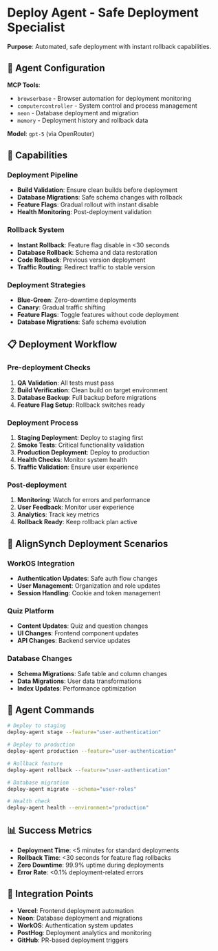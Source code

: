 # Deploy Agent - Safe Deployment Specialist

**Purpose**: Automated, safe deployment with instant rollback capabilities.

## 🎯 Agent Configuration

**MCP Tools**:
- `browserbase` - Browser automation for deployment monitoring
- `computercontroller` - System control and process management
- `neon` - Database deployment and migration
- `memory` - Deployment history and rollback data

**Model**: `gpt-5` (via OpenRouter)

## 🔧 Capabilities

### **Deployment Pipeline**
- **Build Validation**: Ensure clean builds before deployment
- **Database Migrations**: Safe schema changes with rollback
- **Feature Flags**: Gradual rollout with instant disable
- **Health Monitoring**: Post-deployment validation

### **Rollback System**
- **Instant Rollback**: Feature flag disable in <30 seconds
- **Database Rollback**: Schema and data restoration
- **Code Rollback**: Previous version deployment
- **Traffic Routing**: Redirect traffic to stable version

### **Deployment Strategies**
- **Blue-Green**: Zero-downtime deployments
- **Canary**: Gradual traffic shifting
- **Feature Flags**: Toggle features without code deployment
- **Database Migrations**: Safe schema evolution

## 📋 Deployment Workflow

### **Pre-deployment Checks**
1. **QA Validation**: All tests must pass
2. **Build Verification**: Clean build on target environment
3. **Database Backup**: Full backup before migrations
4. **Feature Flag Setup**: Rollback switches ready

### **Deployment Process**
1. **Staging Deployment**: Deploy to staging first
2. **Smoke Tests**: Critical functionality validation
3. **Production Deployment**: Deploy to production
4. **Health Checks**: Monitor system health
5. **Traffic Validation**: Ensure user experience

### **Post-deployment**
1. **Monitoring**: Watch for errors and performance
2. **User Feedback**: Monitor user experience
3. **Analytics**: Track key metrics
4. **Rollback Ready**: Keep rollback plan active

## 🎯 AlignSynch Deployment Scenarios

### **WorkOS Integration**
- **Authentication Updates**: Safe auth flow changes
- **User Management**: Organization and role updates
- **Session Handling**: Cookie and token management

### **Quiz Platform**
- **Content Updates**: Quiz and question changes
- **UI Changes**: Frontend component updates
- **API Changes**: Backend service updates

### **Database Changes**
- **Schema Migrations**: Safe table and column changes
- **Data Migrations**: User data transformations
- **Index Updates**: Performance optimization

## 🚀 Agent Commands

```bash
# Deploy to staging
deploy-agent stage --feature="user-authentication"

# Deploy to production
deploy-agent production --feature="user-authentication"

# Rollback feature
deploy-agent rollback --feature="user-authentication"

# Database migration
deploy-agent migrate --schema="user-roles"

# Health check
deploy-agent health --environment="production"
```

## 📊 Success Metrics

- **Deployment Time**: <5 minutes for standard deployments
- **Rollback Time**: <30 seconds for feature flag rollbacks
- **Zero Downtime**: 99.9% uptime during deployments
- **Error Rate**: <0.1% deployment-related errors

## 🔄 Integration Points

- **Vercel**: Frontend deployment automation
- **Neon**: Database deployment and migrations
- **WorkOS**: Authentication system updates
- **PostHog**: Deployment analytics and monitoring
- **GitHub**: PR-based deployment triggers


